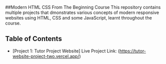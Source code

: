 ##Modern HTML CSS From The Beginning Course 
This repository contains multiple projects that dmonstrates various concepts of modern responsive websites using HTML, CSS and some JavaScript, learnt throughout the course.


## Table of Contents

- [Project 1: Tutor Project Website]
  Live Project Link: (https://tutor-website-project-two.vercel.app/)



